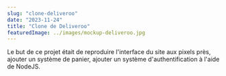 ```yaml
---
slug: "clone-deliveroo"
date: "2023-11-24"
title: "Clone de Deliveroo"
featuredImage: ../images/mockup-deliveroo.jpg
---
```


Le but de ce projet était de reproduire l'interface du site aux pixels près, ajouter un système de panier, ajouter un système d'authentification à l'aide de NodeJS.
